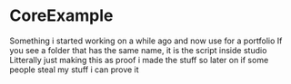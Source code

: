 # CoreExample
Something i started working on a while ago and now use for a portfolio
If you see a folder that has the same name, it is the script inside studio
Litterally just making this as proof i made the stuff so later on if some people steal my stuff i can prove it
